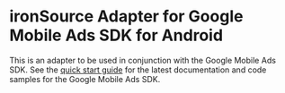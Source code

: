 # ironSource Adapter for Google Mobile Ads SDK for Android

This is an adapter to be used in conjunction with the Google Mobile Ads SDK.
See the
[quick start guide](https://firebase.google.com/docs/admob/android/quick-start)
for the latest documentation and code samples for the Google Mobile Ads SDK.
